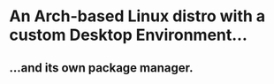# An Arch-based Linux distro with a custom Desktop Environment...
## ...and its own package manager.
